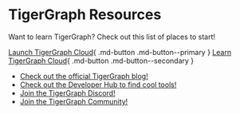 # TigerGraph Resources

Want to learn TigerGraph? Check out this list of places to start!

[Launch TigerGraph Cloud](https://tgcloud.io/){ .md-button .md-button--primary }
[Learn TigerGraph Cloud](https://www.tigergraph.com/blog/getting-started-with-tigergraph-3-0/){ .md-button .md-button--secondary }

- [Check out the official TigerGraph blog!](https://www.tigergraph.com/blog/)
- [Check out the Developer Hub to find cool tools!](https://developers.tigergraph.com/)
- [Join the TigerGraph Discord!](https://discord.gg/gRHWBZNpxW)
- [Join the TigerGraph Community!](https://community.tigergraph.com/)


